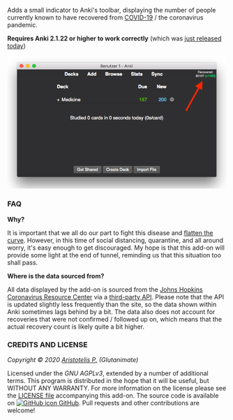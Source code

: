 <!-- BANNER -->

Adds a small indicator to Anki's toolbar, displaying the number of people currently known to have recovered from [COVID-19](https://en.wikipedia.org/wiki/2019%E2%80%9320_coronavirus_pandemic) / the coronavirus pandemic.

**Requires Anki 2.1.22 or higher to work correctly** (which was [just released today](https://apps.ankiweb.net/#download))

![](https://raw.githubusercontent.com/glutanimate/coronavirus-tracker/master/screenshots/screenshot.png)

### FAQ

**Why?**

It is important that we all do our part to fight this disease and [flatten the curve](https://www.flattenthecurve.com/). However, in this time of social distancing, quarantine, and all around worry, it's easy enough to get discouraged. My hope is that this add-on will provide some light at the end of tunnel, reminding us that this situation too shall pass.

**Where is the data sourced from?**

All data displayed by the add-on is sourced from the [Johns Hopkins Coronavirus Resource Center](https://coronavirus.jhu.edu/map.html) via a [third-party API](https://github.com/mathdroid/covid-19-api). Please note that the API is updated slightly less frequently than the site, so the data shown within Anki sometimes lags behind by a bit. The data also does not account for recoveries that were not confirmed / followed up on, which means that the actual recovery count is likely quite a bit higher.

<!-- CHANGELOG -->

<!-- SUPPORT -->

### CREDITS AND LICENSE

*Copyright © 2020 [Aristotelis P.](https://glutanimate.com/)  (Glutanimate)*

Licensed under the _GNU AGPLv3_, extended by a number of additional terms. This program is distributed in the hope that it will be useful, but WITHOUT ANY WARRANTY. For more information on the license please see the [LICENSE file](https://github.com/glutanimate/coronavirus-tracker/blob/master/LICENSE) accompanying this add-on. The source code is available on [![GitHub icon](https://glutanimate.com/logos/github.svg) GitHub](https://github.com/glutanimate/coronavirus-tracker). Pull requests and other contributions are welcome!
